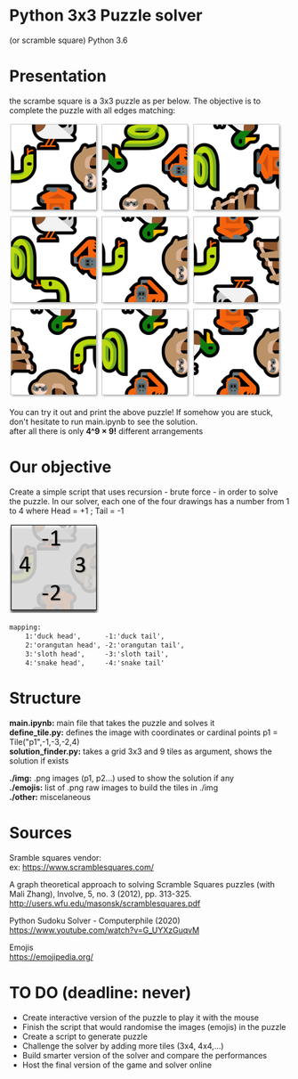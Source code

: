 # Python 3x3 Puzzle solver
(or scramble square)
Python 3.6


# Presentation
the scrambe square is a 3x3 puzzle as per below. The objective is to complete the puzzle with all edges matching:

![alt text](https://raw.githubusercontent.com/EtienneJanel/scramble-solver/master/other/puzzle_example.PNG)

You can try it out and print the above puzzle! If somehow you are stuck, don't hesitate to run main.ipynb to see the solution.<br>
after all there is only **4^9 × 9!** different arrangements

# Our objective
Create a simple script that uses recursion - brute force - in order to solve the puzzle.
In our solver, each one of the four drawings has a number from 1 to 4 where Head = +1 ; Tail = -1

![alt text](https://raw.githubusercontent.com/EtienneJanel/scramble-solver/master/other/puzzle_example_coordinates.PNG)

    mapping:
        1:'duck head',      -1:'duck tail',
        2:'orangutan head', -2:'orangutan tail',
        3:'sloth head',     -3:'sloth tail',
        4:'snake head',     -4:'snake tail'

# Structure
**main.ipynb:**        main file that takes the puzzle and solves it<br>
**define_tile.py:**     defines the image with coordinates or cardinal points p1 = Tile("p1",-1,-3,-2,4)<br>
**solution_finder.py:** takes a grid 3x3 and 9 tiles as argument, shows the solution if exists<br>

**./img:**    .png images (p1, p2...) used to show the solution if any<br>
**./emojis:** list of .png raw images to build the tiles in ./img<br>
**./other:**  miscelaneous<br>

# Sources
Sramble squares vendor:<br>
ex: https://www.scramblesquares.com/

A graph theoretical approach to solving Scramble Squares puzzles (with Mali Zhang), Involve, 5, no. 3 (2012), pp. 313-325.<br>
http://users.wfu.edu/masonsk/scramblesquares.pdf<br>

Python Sudoku Solver - Computerphile (2020)<br>
https://www.youtube.com/watch?v=G_UYXzGuqvM<br>

Emojis <br>
https://emojipedia.org/

# TO DO (deadline: never)
- Create interactive version of the puzzle to play it with the mouse
- Finish the script that would randomise the images (emojis) in the puzzle
- Create a script to generate puzzle
- Challenge the solver by adding more tiles (3x4, 4x4,...)
- Build smarter version of the solver and compare the performances
- Host the final version of the game and solver online
